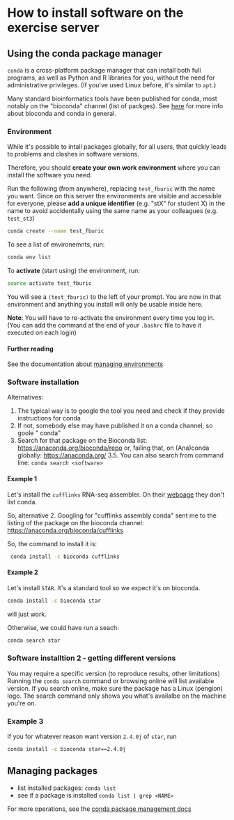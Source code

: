 # How to install software on the exercise server

## Using the conda package manager

`conda` is a cross-platform package manager that can install both full programs, as well as Python and R libraries for you, 
without the need for administrative privileges.
(If you've used Linux before, it's similar to `apt`.)

Many standard bioinformatics tools have been published for conda, most notably on the "bioconda" channel (list of packges).
See [here](https://bioconda.github.io/contributor/faqs.html#conda-anaconda-minconda) for more info about bioconda and conda in general.

### Environment

While it's possible to intall packages globally, for all users, that quickly leads to problems and clashes in
software versions.

Therefore, you should **create your own work environment** where you can install the software you need.

Run the following (from anywhere), replacing `test_fburic` with the name you want.
Since on this server the environments are visible and accessible for everyone, please **add a unique identifier**
(e.g. "stX" for student X) in the name to avoid accidentally using the same name as your colleagues (e.g. `test_st3`)

```bash
conda create --name test_fburic
```

To see a list of environemnts, run:

```bash
conda env list
```

To **activate** (start using) the environment, run:

```bash
source activate test_fburic
```

You will see a `(test_fburic)` to the left of your prompt. 
You are now in that environment and anything you install will only be usable inside here.

**Note**: You will have to re-activate the environment every time you log in. 
(You can add the command at the end of your `.bashrc` file to have it executed on each login)

#### Further reading

See the documentation about [managing environments](https://conda.io/projects/conda/en/latest/user-guide/tasks/manage-environments.html)


### Software installation

Alternatives:

1. The typical way is to google the tool you need and check if they provide instructions for conda
2. If not, somebody else may have published it on a conda channel, so goole "<software> conda"
3. Search for that package on the Bioconda list:  https://anaconda.org/bioconda/repo  or, failing that, on (Ana)conda globally: https://anaconda.org/
3.5. You can also search from command line: `conda search <software>`

#### Example 1

Let's install the `cufflinks` RNA-seq assembler. 
On their [webpage](https://cole-trapnell-lab.github.io/cufflinks/install/) they don't list conda.

So, alternative 2. Googling for "cufflinks assembly conda" sent me to the listing of the package on the bioconda channel:
https://anaconda.org/bioconda/cufflinks

So, the command to install it is:

```bash
 conda install -c bioconda cufflinks 
```

#### Example 2

Let's install `STAR`. It's a standard tool so we expect it's on bioconda.

```bash
conda install -c bioconda star
``` 

will just work.

Otherwise, we could have run a seach:

```bash
conda search star
```

### Software installtion 2 - getting different versions

You may require a specific version (to reproduce results, other limitations)
Running the `conda search` command or browsing online will list available version.
If you search online, make sure the package has a Linux (pengion) logo. 
The search command only shows you what's availalbe on the machine you're on.

### Example 3 

If you for whatever reason want version `2.4.0j` of `star`, run

```bash
conda install -c bioconda star==2.4.0j
```

## Managing packages

* list installed packages: `conda list`
* see if a package is installed `conda list | grep <NAME>`

For more operations, see the [conda package management docs](https://docs.conda.io/projects/conda/en/latest/user-guide/tasks/manage-pkgs.html)



